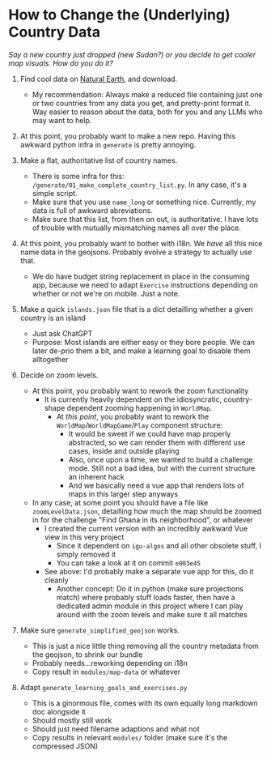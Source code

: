 # How to Change the (Underlying) Country Data

*Say a new country just dropped (new Sudan?) or you decide to get cooler map visuals. How do you do it?*

1. Find cool data on [Natural Earth](https://www.naturalearthdata.com/), and download.

    - My recommendation: Always make a reduced file containing just one or two countries from any data you get, and pretty-print format it. Way easier to reason about the data, both for you and any LLMs who may want to help.

2. At this point, you probably want to make a new repo. Having this awkward python infra in `generate` is pretty annoying.
3. Make a flat, authoritative list of country names.
    - There is some infra for this: `/generate/01_make_complete_country_list.py`. In any case, it's a simple script.
    - Make sure that you use `name_long` or something nice. Currently, my data is full of awkward abreviations.
    - Make sure that this list, from then on out, is authoritative. I have lots of trouble with mutually mismatching names all over the place.
4. At this point, you probably want to bother with i18n. We *have* all this nice name data in the geojsons. Probably evolve a strategy to actually use that.
    - We do have budget string replacement in place in the consuming app, because we need to adapt `Exercise` instructions depending on whether or not we're on mobile. Just a note.
5. Make a quick `islands.json` file that is a dict detailling whether a given country is an island
    - Just ask ChatGPT
    - Purpose: Most islands are either easy or they bore people. We can later de-prio them a bit, and make a learning goal to disable them alltogether
6. Decide on zoom levels.
    - At this point, you probably want to rework the zoom functionality
        - It is currently heavily dependent on the idiosyncratic, country-shape dependent zooming happening in `WorldMap`.
            - At *this point*, you probably want to rework the `WorldMap`/`WorldMapGame`/`Play` component structure:
                - It would be sweet if we could have map properly abstracted, so we can render them with different use cases, inside and outside playing
                - Also, once upon a time, we wanted to build a challenge mode. Still not a bad idea, but with the current structure an inherent hack
                - And we basically need a vue app that renders lots of maps in this larger step anyways
    - In any case, at some point you should have a file like `zoomLevelData.json`, detailling how much the map should be zoomed in for the challenge "Find Ghana in its neighborhood", or whatever
        - I created the current version with an incredibly awkward Vue view in this very project
            - Since it dependent on `igu-algos` and all other obsolete stuff, I simply removed it
            - You can take a look at it on commit `e003e45`
        - See above: I'd probably make a separate vue app for this, do it cleanly
            - Another concept: Do it in python (make sure projections match) where probably stuff loads faster, then have a dedicated admin module in this project where I can play around with the zoom levels and make sure it all matches
7. Make sure `generate_simplified_geojson` works. 
    - This is just a nice little thing removing all the country metadata from the geojson, to shrink our bundle
    - Probably needs...reworking depending on i18n
    - Copy result in `modules/map-data` or whatever
8. Adapt `generate_learning_goals_and_exercises.py`
    - This is a ginormous file, comes with its own equally long markdown doc alongside it
    - Should mostly still work
    - Should just need filename adaptions and what not
    - Copy results in relevant `modules/` folder (make sure it's the compressed JSON)